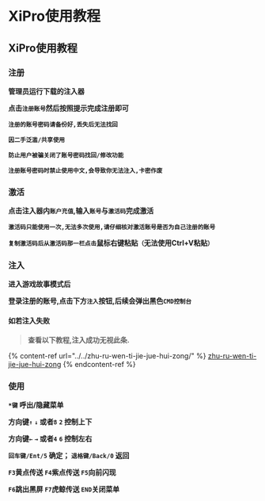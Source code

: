 # XiPro使用教程

## XiPro使用教程

### 注册 <a href="#zhu-ce" id="zhu-ce"></a>

**管理员运行下载的注入器**

**点击`注册账号`然后按照提示完成注册即可**

**`注册的账号密码请备份好,丢失后无法找回`**

**`因二手泛滥/共享使用`**

**`防止用户被骗关闭了账号密码找回/修改功能`**

**`注册账号密码时禁止使用中文,会导致你无法注入,卡密作废`**

### 激活 <a href="#ji-huo" id="ji-huo"></a>

**点击注入器内`账户充值`,输入`账号`与`激活码`完成激活**

**`激活码只能使用一次,无法多次使用,请仔细核对激活账号是否为自己注册的账号`**

**`复制激活码后从激活码那一栏点击`鼠标右键粘贴`（`无法使用Ctrl+V粘贴`）`**

### 注入 <a href="#zhu-ru" id="zhu-ru"></a>

**进入游戏故事模式后**

**登录注册的账号,点击下方`注入`按钮,后续会弹出黑色`CMD控制台`**

#### 如若注入失败 <a href="#ru-ruo-zhu-ru-shi-bai" id="ru-ruo-zhu-ru-shi-bai"></a>

> **查看以下教程,注入成功无视此条.**



{% content-ref url="../../zhu-ru-wen-ti-jie-jue-hui-zong/" %}
[zhu-ru-wen-ti-jie-jue-hui-zong](../../zhu-ru-wen-ti-jie-jue-hui-zong/)
{% endcontent-ref %}

### **使用** <a href="#shi-yong" id="shi-yong"></a>

**`*键` 呼出/隐藏菜单**

**方向键`↑`** **`↓` 或者`8`** **`2` 控制上下**

**方向键`←`** **`→` 或者`4`** **`6` 控制左右**

**`回车键/Ent/5` 确定； `退格键/Back/0` 返回**

**`F3`黄点传送 `F4`紫点传送 `F5`向前闪现**

**`F6`跳出黑屏 `F7`虎鲸传送 `END`关闭菜单**
